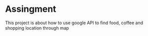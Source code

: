 # Assingment
This project is about how to use google API to find food, coffee and shopping location through map
